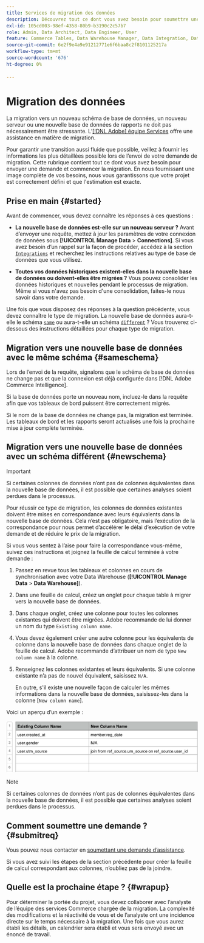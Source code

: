 ```yaml
---
title: Services de migration des données
description: Découvrez tout ce dont vous avez besoin pour soumettre une demande et commencer la migration.
exl-id: 105cd003-98ef-4358-80b9-b3190c2c57b7
role: Admin, Data Architect, Data Engineer, User
feature: Commerce Tables, Data Warehouse Manager, Data Integration, Data Import/Export
source-git-commit: 6e2f9e4a9e91212771e6f6baa8c2f8101125217a
workflow-type: tm+mt
source-wordcount: '676'
ht-degree: 0%

---
```


# Migration des données

La migration vers un nouveau schéma de base de données, un nouveau serveur ou une nouvelle base de données de rapports ne doit pas nécessairement être stressante. L’[[!DNL Adobe] équipe Services](https://experienceleague.adobe.com/docs/commerce-knowledge-base/kb/troubleshooting/miscellaneous/mbi-service-policies.html) offre une assistance en matière de migration.

Pour garantir une transition aussi fluide que possible, veillez à fournir les informations les plus détaillées possible lors de l’envoi de votre demande de migration. Cette rubrique contient tout ce dont vous avez besoin pour envoyer une demande et commencer la migration. En nous fournissant une image complète de vos besoins, nous vous garantissons que votre projet est correctement défini et que l&#39;estimation est exacte.

## Prise en main {#started}

Avant de commencer, vous devez connaître les réponses à ces questions :

* **La nouvelle base de données est-elle sur un nouveau serveur ?** Avant d’envoyer une requête, mettez à jour les paramètres de votre connexion de données sous **[!UICONTROL Manage Data** > **Connections]**. Si vous avez besoin d’un rappel sur la façon de procéder, accédez à la section [`Integrations`](../integrations/integrations.md) et recherchez les instructions relatives au type de base de données que vous utilisez.

* **Toutes vos données historiques existent-elles dans la nouvelle base de données ou doivent-elles être migrées ?** Vous pouvez consolider les données historiques et nouvelles pendant le processus de migration. Même si vous n&#39;avez pas besoin d&#39;une consolidation, faites-le nous savoir dans votre demande.

Une fois que vous disposez des réponses à la question précédente, vous devez connaître le type de migration. La nouvelle base de données aura-t-elle le schéma [`same`](#sameschema) ou aura-t-elle un schéma [`different`](#newschema) ? Vous trouverez ci-dessous des instructions détaillées pour chaque type de migration.

## Migration vers une nouvelle base de données avec le même schéma {#sameschema}

Lors de l’envoi de la requête, signalons que le schéma de base de données ne change pas et que la connexion est déjà configurée dans [!DNL Adobe Commerce Intelligence].

Si la base de données porte un nouveau nom, incluez-le dans la requête afin que vos tableaux de bord puissent être correctement migrés.

Si le nom de la base de données ne change pas, la migration est terminée. Les tableaux de bord et les rapports seront actualisés une fois la prochaine mise à jour complète terminée.

## Migration vers une nouvelle base de données avec un schéma différent {#newschema}

>[!IMPORTANT]
>
>Si certaines colonnes de données n’ont pas de colonnes équivalentes dans la nouvelle base de données, il est possible que certaines analyses soient perdues dans le processus.

Pour réussir ce type de migration, les colonnes de données existantes doivent être mises en correspondance avec leurs équivalents dans la nouvelle base de données. Cela n’est pas obligatoire, mais l’exécution de la correspondance pour nous permet d’accélérer le délai d’exécution de votre demande et de réduire le prix de la migration.

Si vous vous sentez à l’aise pour faire la correspondance vous-même, suivez ces instructions et joignez la feuille de calcul terminée à votre demande :

1. Passez en revue tous les tableaux et colonnes en cours de synchronisation avec votre Data Warehouse (**[!UICONTROL Manage Data** > **Data Warehouse]**).

1. Dans une feuille de calcul, créez un onglet pour chaque table à migrer vers la nouvelle base de données.

1. Dans chaque onglet, créez une colonne pour toutes les colonnes existantes qui doivent être migrées. Adobe recommande de lui donner un nom du type `Existing column name`.

1. Vous devez également créer une autre colonne pour les équivalents de colonne dans la nouvelle base de données dans chaque onglet de la feuille de calcul. Adobe recommande d’attribuer un nom de type `New column name` à la colonne.

1. Renseignez les colonnes existantes et leurs équivalents. Si une colonne existante n’a pas de nouvel équivalent, saisissez `N/A`.

   En outre, s&#39;il existe une nouvelle façon de calculer les mêmes informations dans la nouvelle base de données, saisissez-les dans la colonne [`New column name`].

Voici un aperçu d’un exemple :

![](../../../assets/Migration_Spreadsheet.png)

>[!NOTE]
>
>Si certaines colonnes de données n’ont pas de colonnes équivalentes dans la nouvelle base de données, il est possible que certaines analyses soient perdues dans le processus.

## Comment soumettre une demande ? {#submitreq}

Vous pouvez nous contacter en [soumettant une demande d’assistance](https://experienceleague.adobe.com/docs/commerce-knowledge-base/kb/troubleshooting/miscellaneous/mbi-service-policies.html).

Si vous avez suivi les étapes de la section précédente pour créer la feuille de calcul correspondant aux colonnes, n’oubliez pas de la joindre.

## Quelle est la prochaine étape ? {#wrapup}

Pour déterminer la portée du projet, vous devez collaborer avec l’analyste de l’équipe des services Commerce chargée de la migration. La complexité des modifications et la réactivité de vous et de l’analyste ont une incidence directe sur le temps nécessaire à la migration. Une fois que vous aurez établi les détails, un calendrier sera établi et vous sera envoyé avec un énoncé de travail.
